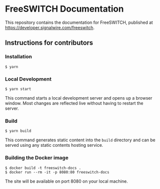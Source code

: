 # FreeSWITCH Documentation

This repository contains the documentation for FreeSWITCH, published at https://developer.signalwire.com/freeswitch.

## Instructions for contributors
### Installation

```
$ yarn
```

### Local Development

```
$ yarn start
```

This command starts a local development server and opens up a browser window. Most changes are reflected live without having to restart the server.

### Build

```
$ yarn build
```

This command generates static content into the `build` directory and can be served using any static contents hosting service.

### Building the Docker image

```
$ docker build -t freeswitch-docs .
$ docker run --rm -it -p 8080:80 freeswitch-docs
```

The site will be available on port 8080 on your local machine.

